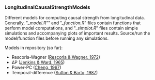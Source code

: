### LongitudinalCausalStrengthModels

Different models for computing causal strength from longitudinal data. Generally, "*_model.R*"" and "*_function.R*" files contain functions that perform model computations, and "*_simplot.R*" files contain simple simulations and accompanying plots of important results. Source/run the model/function files before running any simulations.

Models in repository (so far):
* Rescorla-Wagner ([Rescorla & Wagner, 1972](http://gureckislab.org/courses/fall13/learnmem/papers/RescorlaWagner1971.pdf))
* ∆P ([Jenkins & Ward, 1965](http://psycnet.apa.org/journals/mon/79/1/1/))
* Power-PC ([Cheng, 1997](https://www.researchgate.net/profile/Patricia_Cheng/publication/220042225_From_covariation_to_causation_A_causal_power_theory/links/0c9605282e5166c70f000000.pdf))
* Temporal-difference ([Sutton & Barto, 1987](https://webdocs.cs.ualberta.ca/~sutton/papers/sutton-barto-TD-87.pdf))
